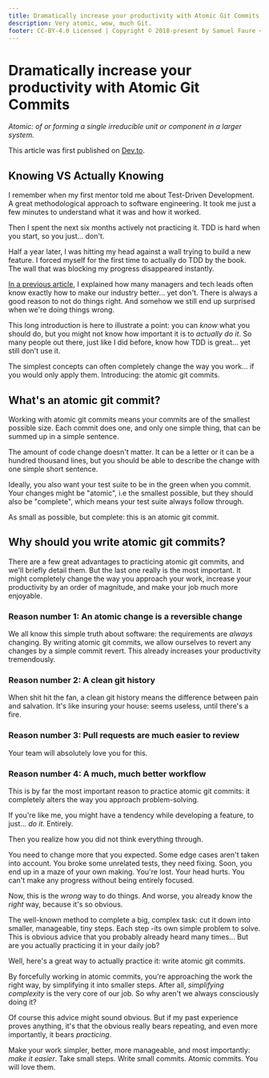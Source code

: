 ```yaml
---
title: Dramatically increase your productivity with Atomic Git Commits
description: Very atomic, wow, much Git.
footer: CC-BY-4.0 Licensed | Copyright © 2018-present by Samuel Faure <3
---
```


# Dramatically increase your productivity with Atomic Git Commits

*Atomic: of or forming a single irreducible unit or component in a larger system.*

This article was first published on [Dev.to](https://dev.to/samuelfaure/how-atomic-git-commits-dramatically-increased-my-productivity-and-will-increase-yours-too-4a84).

## Knowing VS Actually Knowing

I remember when my first mentor told me about Test-Driven Development. A great methodological approach to software engineering. It took me just a few minutes to understand what it was and how it worked.

Then I spent the next six months actively not practicing it. TDD is hard when you start, so you just... don't.

Half a year later, I was hitting my head against a wall trying to build a new feature. I forced myself for the first time to actually do TDD by the book. The wall that was blocking my progress disappeared instantly.

[In a previous article](https://suchdevblog.com/opinions/WhyOurWorkCultureSucks.html), I explained how many managers and tech leads often know exactly how to make our industry better... yet don't. There is always a good reason to not do things right. And somehow we still end up surprised when we're doing things wrong.

This long introduction is here to illustrate a point: you can *know* what you should do, but you might not know how important it is to *actually do it*. So many people out there, just like I did before, know how TDD is great... yet still don't use it.

The simplest concepts can often completely change the way you work... if you would only apply them. Introducing: the atomic git commits.

## What's an atomic git commit?

Working with atomic git commits means your commits are of the smallest possible size. Each commit does one, and only one simple thing, that can be summed up in a simple sentence.

The amount of code change doesn't matter. It can be a letter or it can be a hundred thousand lines, but you should be able to describe the change with one simple short sentence.

Ideally, you also want your test suite to be in the green when you commit. Your changes might be "atomic", i.e the smallest possible, but they should also be "complete", which means your test suite always follow through.

As small as possible, but complete: this is an atomic git commit.

## Why should you write atomic git commits?

There are a few great advantages to practicing atomic git commits, and we'll briefly detail them. But the last one really is the most important. It might completely change the way you approach your work, increase your productivity by an order of magnitude, and make your job much more enjoyable.

### Reason number 1: An atomic change is a reversible change

We all know this simple truth about software: the requirements are *always* changing. By writing atomic git commits, we allow ourselves to revert any changes by a simple commit revert. This already increases your productivity tremendously.

### Reason number 2: A clean git history

When shit hit the fan, a clean git history means the difference between pain and salvation. It's like insuring your house: seems useless, until there's a fire.

### Reason number 3: Pull requests are much easier to review

Your team will absolutely love you for this.

### Reason number 4: A much, much better workflow

This is by far the most important reason to practice atomic git commits: it completely alters the way you approach problem-solving.

If you're like me, you might have a tendency while developing a feature, to just... *do it*. Entirely.

Then you realize how you did not think everything through.

You need to change more that you expected. Some edge cases aren't taken into account. You broke some unrelated tests, they need fixing. Soon, you end up in a maze of your own making. You're lost. Your head hurts. You can't make any progress without being entirely focused.

Now, this is the *wrong* way to do things. And worse, you already know the *right* way, because it's so obvious.

The well-known method to complete a big, complex task: cut it down into smaller, manageable, tiny steps. Each step -its own simple problem to solve. This is obvious advice that you probably already heard many times... But are you actually practicing it in your daily job?

Well, here's a great way to actually practice it: write atomic git commits.

By forcefully working in atomic commits, you're approaching the work the right way, by simplifying it into smaller steps. After all, *simplifying complexity* is the very core of our job. So why aren't we always consciously doing it?

Of course this advice might sound obvious. But if my past experience proves anything, it's that the obvious really bears repeating, and even more importantly, it bears *practicing*.

Make your work simpler, better, more manageable, and most importantly: *make it easier*. Take small steps. Write small commits. Atomic commits. You will love them.

